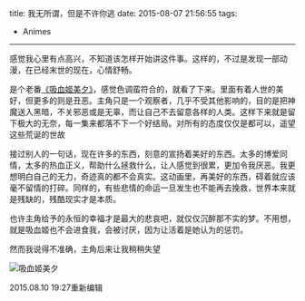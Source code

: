 title: 我无所谓，但是不许你逃
date: 2015-08-07 21:56:55
tags:
  - Animes
---
感觉我心里有点高兴，不知道该怎样开始讲这件事。这样的，不过是发现一部动漫，在已经末世的现在，心情舒畅。

是个老番[《吸血姬美夕》](http://baike.baidu.com/subview/112177/11252341.htm)，感觉色调蛮符合的，就看了下来。里面有着人世的美好，但更多的则是丑恶。主角只是一个观察者，几乎不受其他影响的，目的是把神魔送入黑暗，不关邪恶或是无辜，而让自己不去留意各样的人类。这样下来就是留下极大的无奈，每一集来都落不下一个好结局。对所有的态度仅仅是都可以，遥望这些荒诞的世故

接过别人的一句话，现在许多的东西，刻意的宣扬着美好的东西。太多的博爱同情，太多的热血正义，帮助什么拯救什么，让人感觉到很累，更加令我厌恶。我更想明白自己的无力，奇迹真的都不会真实。这动画里，再美好的东西，碍着就应该毫不留情的打碎。同样的，有些悲情的命运一旦发生也不能再去挽救，世界本来就是残缺的，残酷现实才是本质。

也许主角给予的永恒的幸福才是最大的悲哀吧，就仅仅沉醉那不实的梦。不用想，就是吸血姬也不会进食我，会被讨厌，因为让活着是她认为的惩罚。

然而我说得不准确，主角后来让我稍稍失望

![吸血姬美夕](http://ww2.sinaimg.cn/small/97d85706gw1euuf3538g1j20dw0m8myr.jpg)

2015.08.10 19:27重新编辑
